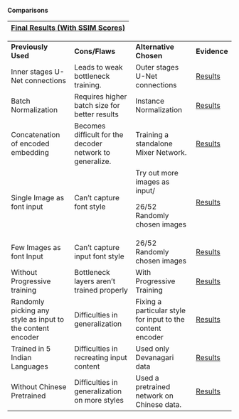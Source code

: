 **Comparisons**

|[Final Results (With SSIM Scores)](https://drive.google.com/file/d/14u_GNi4MFkm7-X-Y6XmZWVPRl1ev5UYW/view?usp=sharing)|
|:-:|


<table>
  <tr>
   <td><strong>Previously Used</strong>
   </td>
   <td><strong>Cons/Flaws</strong>
   </td>
   <td><strong>Alternative Chosen</strong>
   </td>
   <td><strong>Evidence</strong>
   </td>
  </tr>
  <tr>
   <td>Inner stages U-Net connections
   </td>
   <td>Leads to weak bottleneck training.
   </td>
   <td>Outer stages U-Net connections
   </td>
   <td><a href="https://drive.google.com/drive/folders/1FhL9TZWkPp6K-EJo6fTxs09rlig5akMQ?usp=sharing">Results</a>
   </td>
  </tr>
  <tr>
   <td>Batch Normalization
   </td>
   <td>Requires higher batch size for better results
   </td>
   <td>Instance Normalization
   </td>
   <td><a href="https://drive.google.com/drive/folders/1h-VePGyuIhoP1FIZ-xh_Pvch9oxKQv13?usp=sharing">Results</a>
   </td>
  </tr>
  <tr>
   <td>Concatenation of encoded embedding
   </td>
   <td>Becomes difficult for the decoder network to generalize. 
   </td>
   <td>Training a standalone Mixer Network.
   </td>
   <td> <a href="https://drive.google.com/drive/folders/16BSkqYb148MFZAS3lvDSvxzlatCREwn7?usp=sharing">Results</a>
   </td>
  </tr>
  <tr>
   <td>Single Image as font input
   </td>
   <td>Can’t capture font style
   </td>
   <td>Try out more images as input/
<p>
26/52 Randomly chosen images
   </td>
   <td> <a href="https://drive.google.com/drive/folders/1jNPwGqw2KThATokGYQaNikxTlipf0b3N?usp=sharing">Results</a>
   </td>
  </tr>
  <tr>
   <td>Few Images as font Input
   </td>
   <td>Can’t capture input font style
   </td>
   <td>26/52 Randomly chosen images
   </td>
   <td> <a href="https://drive.google.com/drive/folders/1PKrDptKHT-UdFkWyLo5zpsaRMeszFuFW?usp=sharing">Results</a>
   </td>
  </tr>
  <tr>
   <td>Without Progressive training
   </td>
   <td>Bottleneck layers aren’t trained properly
   </td>
   <td>With Progressive Training
   </td>
   <td> <a href="https://drive.google.com/drive/folders/1u9-XvfkTFiat2Sib1q_BkPZq5_wEcka8?usp=sharing">Results</a>
   </td>
  </tr>
  <tr>
   <td>Randomly picking any style as input to the content encoder
   </td>
   <td>Difficulties in generalization
   </td>
   <td>Fixing a particular style for input to the content encoder
   </td>
   <td> <a href="https://drive.google.com/drive/folders/1FhL9TZWkPp6K-EJo6fTxs09rlig5akMQ?usp=sharing">Results</a>
   </td>
  </tr>
  <tr>
   <td>Trained in 5 Indian Languages
   </td>
   <td>Difficulties in recreating input content
   </td>
   <td>Used only Devanagari data
   </td>
   <td><a href="https://drive.google.com/drive/folders/1esLDxkH0JnjBCJt2M-Ojd9ASgO8iouCw?usp=sharing">Results</a>
   </td>
  </tr>
  <tr>
   <td>Without Chinese Pretrained
   </td>
   <td>Difficulties in generalization on more styles
   </td>
   <td>Used a pretrained network on Chinese data.
   </td>
   <td><a href="https://drive.google.com/drive/folders/1ePigUruPb0np7WTUrCCLWNDGCdovenHR?usp=sharing">Results</a>
   </td>
  </tr>
</table>
